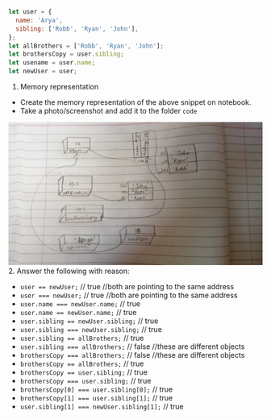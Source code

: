 ```js
let user = {
  name: 'Arya',
  sibling: ['Robb', 'Ryan', 'John'],
};
let allBrothers = ['Robb', 'Ryan', 'John'];
let brothersCopy = user.sibling;
let usename = user.name;
let newUser = user;
```

1. Memory representation

- Create the memory representation of the above snippet on notebook.
- Take a photo/screenshot and add it to the folder `code`

<!-- To add this image here use ![name](./hello.jpg) -->
![Memory Representation](./memory.jpg) 
2. Answer the following with reason:

- `user == newUser;` // true //both are pointing to the same address
- `user === newUser;` // true //both are pointing to the same address
- `user.name === newUser.name;` // true 
- `user.name == newUser.name;` // true
- `user.sibling == newUser.sibling;` // true
- `user.sibling === newUser.sibling;` // true
- `user.sibling == allBrothers;` // true
- `user.sibling === allBrothers;` // false //these are different objects
- `brothersCopy === allBrothers;` // false //these are different objects
- `brothersCopy == allBrothers;` // true 
- `brothersCopy == user.sibling;` // true
- `brothersCopy === user.sibling;` // true
- `brothersCopy[0] === user.sibling[0];` // true
- `brothersCopy[1] === user.sibling[1];` // true
- `user.sibling[1] === newUser.sibling[1];` // true
